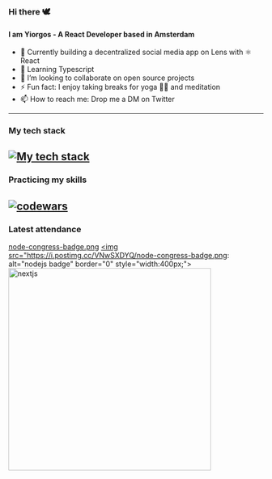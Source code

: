 ### Hi there 🕊️

#### I am Yiorgos - A React Developer based in Amsterdam

- 🌿 Currently building a decentralized social media app on Lens with ⚛️ React
- 📖 Learning Typescript
- 👯 I’m looking to collaborate on open source projects
- ⚡ Fun fact: I enjoy taking breaks for yoga 🧘‍♂️ and meditation
- 📫 How to reach me: Drop me a DM on Twitter
---
### My tech stack
[![My tech stack](https://skills.thijs.gg/icons?i=js,react,mongodb,nodejs,next,tailwind,typescript,git)](https://skills.thijs.gg)
---
### Practicing my skills
<a href="#"><img src="https://www.codewars.com/users/yogiyiorgos/badges/large" alt="codewars" border="0"></a>
---
### Latest attendance
[node-congress-badge.png](https://postimg.cc/yDfYHhgv)
<a href="#"><img src="https://i.postimg.cc/VNwSXDYQ/node-congress-badge.png: alt="nodejs badge" border="0" style="width:400px;"></a>
<a href="#"><img src="https://i.ibb.co/4421fZt/nextjs.png" alt="nextjs" border="0" style="width:400px;"></a>


